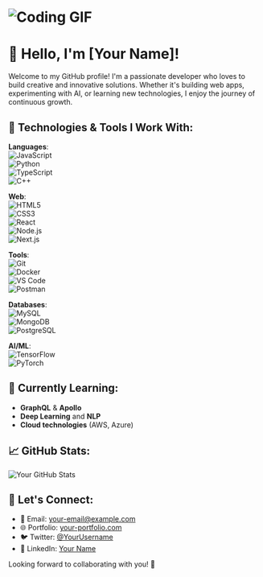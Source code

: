 # ![Coding GIF](https://media.giphy.com/media/KD9GiiNVoCQdC/giphy.gif)

# 👋 Hello, I'm [Your Name]!

Welcome to my GitHub profile! I'm a passionate developer who loves to build creative and innovative solutions. Whether it's building web apps, experimenting with AI, or learning new technologies, I enjoy the journey of continuous growth.

## 🚀 Technologies & Tools I Work With:

**Languages**:  
![JavaScript](https://img.shields.io/badge/JavaScript-F7DF1E?logo=javascript&logoColor=black)  
![Python](https://img.shields.io/badge/Python-3776AB?logo=python&logoColor=white)  
![TypeScript](https://img.shields.io/badge/TypeScript-007ACC?logo=typescript&logoColor=white)  
![C++](https://img.shields.io/badge/C++-00599C?logo=c%2B%2B&logoColor=white)  

**Web**:  
![HTML5](https://img.shields.io/badge/HTML5-E34F26?logo=html5&logoColor=white)  
![CSS3](https://img.shields.io/badge/CSS3-1572B6?logo=css3&logoColor=white)  
![React](https://img.shields.io/badge/React-61DAFB?logo=react&logoColor=black)  
![Node.js](https://img.shields.io/badge/Node.js-339933?logo=node.js&logoColor=white)  
![Next.js](https://img.shields.io/badge/Next.js-000000?logo=next.js&logoColor=white)  

**Tools**:  
![Git](https://img.shields.io/badge/Git-F05032?logo=git&logoColor=white)  
![Docker](https://img.shields.io/badge/Docker-2496ED?logo=docker&logoColor=white)  
![VS Code](https://img.shields.io/badge/VS%20Code-007ACC?logo=visualstudiocode&logoColor=white)  
![Postman](https://img.shields.io/badge/Postman-FF6C37?logo=postman&logoColor=white)  

**Databases**:  
![MySQL](https://img.shields.io/badge/MySQL-4479A1?logo=mysql&logoColor=white)  
![MongoDB](https://img.shields.io/badge/MongoDB-47A248?logo=mongodb&logoColor=white)  
![PostgreSQL](https://img.shields.io/badge/PostgreSQL-336791?logo=postgresql&logoColor=white)  

**AI/ML**:  
![TensorFlow](https://img.shields.io/badge/TensorFlow-FF6F00?logo=tensorflow&logoColor=white)  
![PyTorch](https://img.shields.io/badge/PyTorch-EE4C2C?logo=pytorch&logoColor=white)  

## 🌱 Currently Learning:
- **GraphQL** & **Apollo**
- **Deep Learning** and **NLP**
- **Cloud technologies** (AWS, Azure)

## 📈 GitHub Stats:
![Your GitHub Stats](https://github-readme-stats.vercel.app/api?username=YourUsername&show_icons=true&count_private=true&hide=prs&theme=radical)

## 🤝 Let's Connect:
- 📧 Email: [your-email@example.com](mailto:your-email@example.com)
- 🌐 Portfolio: [your-portfolio.com](https://your-portfolio.com)
- 🐦 Twitter: [@YourUsername](https://twitter.com/YourUsername)
- 💼 LinkedIn: [Your Name](https://www.linkedin.com/in/your-name/)

Looking forward to collaborating with you! 🚀
